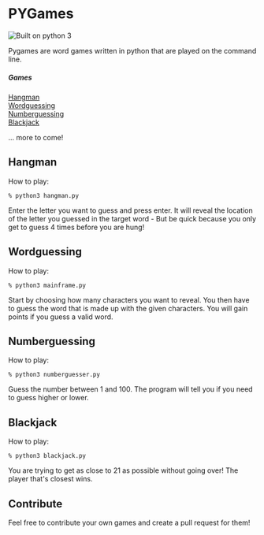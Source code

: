 # PYGames  
![Built on python 3](https://img.shields.io/badge/python-3-blue.svg)

Pygames are word games written in python that are played on the command line.

##### Games  
[Hangman](#hangman)  
[Wordguessing](#wordguessing)  
[Numberguessing](#numberguessing)  
[Blackjack](#blackjack)

... more to come!


## Hangman
How to play:

```
% python3 hangman.py
```
Enter the letter you want to guess and press enter. It will reveal the location of the letter you guessed in the target word - But be quick because you only get to guess 4 times before you are hung!


## Wordguessing
How to play:

```
% python3 mainframe.py
```
Start by choosing how many characters you want to reveal. You then have to guess the word that is made up with the given characters. You will gain points if you guess a valid word.


## Numberguessing
How to play:
```
% python3 numberguesser.py
```
Guess the number between 1 and 100. The program will tell you if you need to guess higher or lower.

## Blackjack
How to play: 
```
% python3 blackjack.py
```
You are trying to get as close to 21 as possible without going over! The player that's closest wins.


## Contribute
Feel free to contribute your own games and create a pull request for them!
